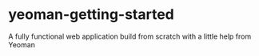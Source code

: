 # yeoman-getting-started
A fully functional web application build from scratch with a little help from Yeoman
